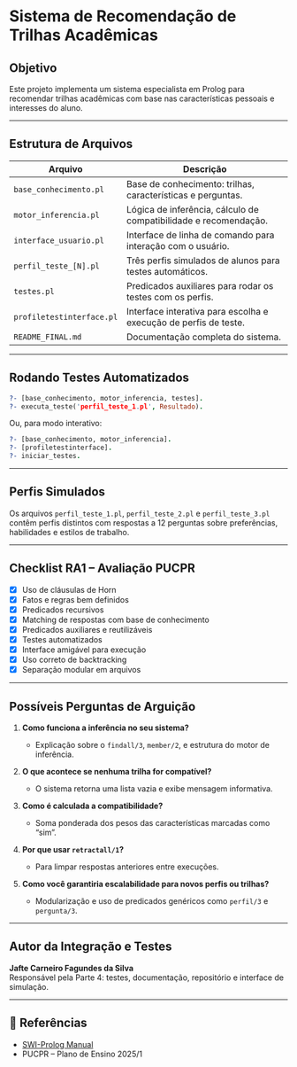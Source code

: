 # Sistema de Recomendação de Trilhas Acadêmicas

## Objetivo
Este projeto implementa um sistema especialista em Prolog para recomendar trilhas acadêmicas com base nas características pessoais e interesses do aluno.

---

## Estrutura de Arquivos

| Arquivo                     | Descrição                                                                 |
|----------------------------|---------------------------------------------------------------------------|
| `base_conhecimento.pl`     | Base de conhecimento: trilhas, características e perguntas.               |
| `motor_inferencia.pl`      | Lógica de inferência, cálculo de compatibilidade e recomendação.          |
| `interface_usuario.pl`     | Interface de linha de comando para interação com o usuário.               |
| `perfil_teste_[N].pl`        | Três perfis simulados de alunos para testes automáticos.                  |
| `testes.pl`                | Predicados auxiliares para rodar os testes com os perfis.                 |
| `profiletestinterface.pl` | Interface interativa para escolha e execução de perfis de teste. |
| `README_FINAL.md`          | Documentação completa do sistema.                                         |

---

## Rodando Testes Automatizados

```prolog
?- [base_conhecimento, motor_inferencia, testes].
?- executa_teste('perfil_teste_1.pl', Resultado).
```

Ou, para modo interativo:

```prolog
?- [base_conhecimento, motor_inferencia].
?- [profiletestinterface].
?- iniciar_testes.
```

---

## Perfis Simulados

Os arquivos `perfil_teste_1.pl`, `perfil_teste_2.pl` e `perfil_teste_3.pl` contêm perfis distintos com respostas a 12 perguntas sobre preferências, habilidades e estilos de trabalho.

---

## Checklist RA1 – Avaliação PUCPR

- [x] Uso de cláusulas de Horn
- [x] Fatos e regras bem definidos
- [x] Predicados recursivos
- [x] Matching de respostas com base de conhecimento
- [x] Predicados auxiliares e reutilizáveis
- [x] Testes automatizados
- [x] Interface amigável para execução
- [x] Uso correto de backtracking
- [x] Separação modular em arquivos

---

## Possíveis Perguntas de Arguição

1. **Como funciona a inferência no seu sistema?**
   - Explicação sobre o `findall/3`, `member/2`, e estrutura do motor de inferência.

2. **O que acontece se nenhuma trilha for compatível?**
   - O sistema retorna uma lista vazia e exibe mensagem informativa.

3. **Como é calculada a compatibilidade?**
   - Soma ponderada dos pesos das características marcadas como “sim”.

4. **Por que usar `retractall/1`?**
   - Para limpar respostas anteriores entre execuções.

5. **Como você garantiria escalabilidade para novos perfis ou trilhas?**
   - Modularização e uso de predicados genéricos como `perfil/3` e `pergunta/3`.

---

## Autor da Integração e Testes

**Jafte Carneiro Fagundes da Silva**  
Responsável pela Parte 4: testes, documentação, repositório e interface de simulação.

---

## 🔗 Referências

- [SWI-Prolog Manual](https://www.swi-prolog.org)
- PUCPR – Plano de Ensino 2025/1